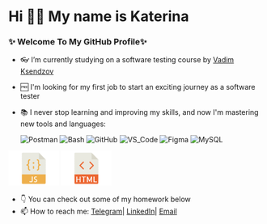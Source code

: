 # Hi 👋😊 My name is Katerina

<h3>✨ Welcome To My GitHub Profile✨ </h3> 



- 👓 I’m currently studying on a software testing course by [Vadim Ksendzov](https://ksendzov.com)
- 🆓 I'm looking for my first job to start an exciting journey as a software tester
- 📚 I never stop learning and improving my skills, and now I'm mastering new tools and languages:


    ![Postman](https://img.shields.io/static/v1?style=for-the-badge&logo=postman&message=Postman&label=&color=F05032&labelColor=000000)
![Bash](https://img.shields.io/static/v1?style=for-the-badge&logo=gnu-bash&message=Bash&label=&color=4EAA25&labelColor=000000)
![GitHub](https://img.shields.io/static/v1?style=for-the-badge&logo=github&message=GitHub&label=&color=8b32b8&labelColor=000000)
![VS_Code](https://img.shields.io/static/v1?style=for-the-badge&logo=visual-studio-code&message=VS%20Code&label=&color=007ACC&labelColor=000000)
![Figma](https://img.shields.io/badge/figma-%23F24E1E.svg?style=for-the-badge&logo=figma&logoColor=white)
![MySQL](https://img.shields.io/static/v1?style=for-the-badge&logo=mysql&message=MySQL&label=&color=2200ff&labelColor=000000)

<div>
    <img width="100px" src="https://github.com/Katy-Ko/Katy-Ko/blob/main/main/java-png.png" alt="JS" />
    <img width="100px" src="https://github.com/Katy-Ko/Katy-Ko/blob/main/main/html.png" alt="HTML" />
    
</div>




- 👇 You can check out some of my homework below
- 📫 How to reach me: [Telegram](@tookie_clothespin)| [LinkedIn](https://www.linkedin.com/in/katerina-kozlova77/)| [Email](es.kozlova@bk.ru)
<!--
**Katy-Ko/Katy-Ko** is a ✨ _special_ ✨ repository because its `README.md` (this file) appears on your GitHub profile.

Here are some ideas to get you started:

- 🔭 I’m currently studying on a software testing course by [Vadim Ksendzov](https://ksendzov.com)
- 🌱 I’m currently learning ...
- 👯 I’m looking to collaborate on ...
- 🤔 I’m looking for help with ...
- 💬 Ask me about ...
- 📫 How to reach me: ...
- 😄 Pronouns: ...
- ⚡ Fun fact: ...
-->
